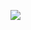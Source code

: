 

![](https://github-readme-streak-stats.herokuapp.com/?user=lasalefamine&theme=dark&hide_border=true)
